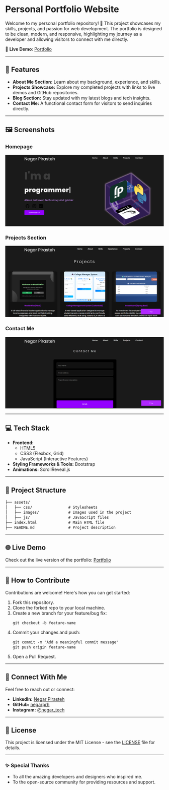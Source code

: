 # **Personal Portfolio Website**

Welcome to my personal portfolio repository! 🚀 This project showcases my skills, projects, and passion for web development. The portfolio is designed to be clean, modern, and responsive, highlighting my journey as a developer and allowing visitors to connect with me directly.

🔗 **Live Demo**: [Portfolio](https://negarprh.github.io/Portfolio/)

---

## **🌟 Features**
- **About Me Section:** Learn about my background, experience, and skills.
- **Projects Showcase:** Explore my completed projects with links to live demos and GitHub repositories.
- **Blog Section:** Stay updated with my latest blogs and tech insights.
- **Contact Me:** A functional contact form for visitors to send inquiries directly.

---

## **🖼️ Screenshots**
### Homepage
![Homepage](assets/images/screenshots/Homepage.png)

### Projects Section
![Projects Section](assets/images/screenshots/projects.png)

### Contact Me
![Contact Me](assets/images/screenshots/contact.png)

---

## **💻 Tech Stack**
- **Frontend:** 
  - HTML5
  - CSS3 (Flexbox, Grid)
  - JavaScript (Interactive Features)
- **Styling Frameworks & Tools:** Bootstrap
- **Animations:** ScrollReveal.js

---

## **📂 Project Structure**
```
├── assets/
│   ├── css/                # Stylesheets
│   ├── images/             # Images used in the project
│   ├── js/                 # JavaScript files
├── index.html              # Main HTML file
├── README.md               # Project description
```

---

## **🌐 Live Demo**
Check out the live version of the portfolio: [Portfolio](https://negarprh.github.io/Portfolio/)

---

## **🤝 How to Contribute**
Contributions are welcome! Here's how you can get started:
1. Fork this repository.
2. Clone the forked repo to your local machine.
3. Create a new branch for your feature/bug fix:
   ```
   git checkout -b feature-name
   ```
4. Commit your changes and push:
   ```
   git commit -m "Add a meaningful commit message"
   git push origin feature-name
   ```
5. Open a Pull Request.

---

## **💌 Connect With Me**
Feel free to reach out or connect:
- **LinkedIn:** [Negar Pirasteh](https://www.linkedin.com/in/negar-pirasteh/)
- **GitHub:** [negarprh](https://github.com/negarprh)
- **Instagram:** [@negar_tech](https://www.instagram.com/negar_tech/)

---

## **📜 License**
This project is licensed under the MIT License - see the [LICENSE](LICENSE) file for details.

---

### **✨ Special Thanks**
- To all the amazing developers and designers who inspired me.
- To the open-source community for providing resources and support.
